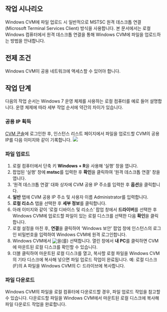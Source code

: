 ## 작업 시나리오

Windows CVM에 파일 업로드 시 일반적으로 MSTSC 원격 데스크톱 연결(Microsoft Terminal Services Client) 방식을 사용합니다. 본 문서에서는 로컬 Windows 컴퓨터에서 원격 데스크톱 연결을 통해 Windows CVM에 파일을 업로드하는 방법을 안내합니다.

## 전제 조건

Windows CVM이 공용 네트워크에 액세스할 수 있어야 합니다.

## 작업 단계
<dx-alert infotype="explain" title="">
다음의 작업 순서는 Windows 7 운영 체제를 사용하는 로컬 컴퓨터를 예로 들어 설명합니다. 운영 체제에 따라 세부 작업 순서에 약간의 차이가 있습니다.
</dx-alert>


### 공용 IP 획득
[CVM 콘솔](https://console.cloud.tencent.com/cvm/index)에 로그인한 후, 인스턴스 리스트 페이지에서 파일을 업로드할 CVM의 공용 IP를 다음 이미지와 같이 기록합니다.
![](https://qcloudimg.tencent-cloud.cn/raw/43f0fa221ab8a5483f1aa7a2698e4cf1.png)

### 파일 업로드
1. 로컬 컴퓨터에서 단축 키 **Windows + R**을 사용해 ‘실행’ 창을 엽니다.
2. 팝업된 ‘실행’ 창에 **mstsc**를 입력한 후 **확인**을 클릭하여 ‘원격 데스크톱 연결’ 창을 엽니다.
3. ‘원격 데스크톱 연결’ 대화 상자에 CVM 공용 IP 주소를 입력한 후 **옵션**을 클릭합니다.
4. **일반** 탭에 CVM 공용 IP 주소 및 사용자 이름 Administrator를 입력합니다.
5. **로컬 리소스** 탭을 선택한 후 **세부 정보**를 클릭합니다.
6. 아래 이미지와 같이 ‘로컬 디바이스 및 리소스’ 팝업 창에서 **드라이버**를 선택한 후 Windows CVM에 업로드할 파일이 있는 로컬 디스크를 선택한 다음 **확인**을 클릭합니다.
7. 로컬 설정을 마친 후, **연결**을 클릭하여 ‘Windows 보안’ 팝업 창에 인스턴스의 로그인 비밀번호을 입력하여 Windows CVM에 원격 로그인합니다.
8. Windows CVM에서 <img src="https://main.qcloudimg.com/raw/ef8fb18be7880d8b48ce402b973f22dc.png" style="margin:-3px 0px">을(를) 선택합니다. 열린 창에서 **내 PC**를 클릭하면 CVM에 마운트된 로컬 디스크를 확인할 수 있습니다.
9. 더블 클릭하여 마운트된 로컬 디스크를 열고, 복사할 로컬 파일을 Windows CVM의 기타 디스크에 복사해 넣으면 파일 업로드 작업이 완료됩니다.
예: 로컬 디스크(F)의 A 파일을 Windows CVM의 C: 드라이브에 복사합니다.

### 파일 다운로드
Windows CVM의 파일을 로컬 컴퓨터에 다운로드할 경우, 파일 업로드 작업을 참고할 수 있습니다. 다운로드할 파일을 Windows CVM에서 마운트된 로컬 디스크에 복사해 파일 다운로드 작업을 완료합니다.

